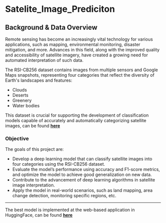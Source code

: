 # Satelite_Image_Prediciton
## Background & Data Overview
Remote sensing has become an increasingly vital technology for various applications, such as mapping, environmental monitoring, disaster mitigation, and more. Advances in this field, along with the improved quality and accessibility of satellite imagery, have created a growing need for automated interpretation of such data.

The RSI-CB256 dataset contains images from multiple sensors and Google Maps snapshots, representing four categories that reflect the diversity of Earth's landscapes and features:
- Clouds
- Deserts
- Greenery
- Water bodies

This dataset is crucial for supporting the development of classification models capable of accurately and automatically categorizing satellite images, can be found __[here](https://www.kaggle.com/datasets/mahmoudreda55/satellite-image-classification)__

### Objective
The goals of this project are:
- Develop a deep learning model that can classify satellite images into four categories using the RSI-CB256 dataset.
- Evaluate the model’s performance using accuracy and F1-score metrics, and optimize the model to achieve good generalization on new data.
- Contribute to the advancement of deep learning algorithms in satellite image interpretation.
- Apply the model in real-world scenarios, such as land mapping, area change detection, monitoring specific regions, etc.

---
The best model is implemented at the web-based application in HuggingFace, can be found __[here](https://huggingface.co/spaces/ckezzz/satelite_image_prediction)__
